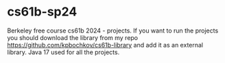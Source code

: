 # cs61b-sp24
Berkeley free course cs61b 2024 - projects.
If you want to run the projects you should download the library from my repo https://github.com/kpbochkov/cs61b-library and add it as an external library.
Java 17 used for all the projects.
